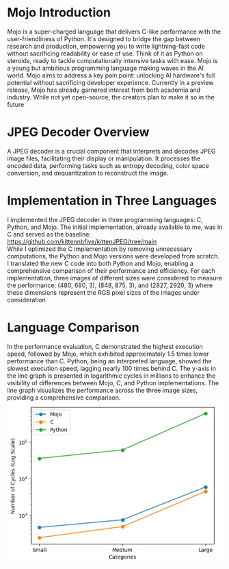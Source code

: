 # Mojo Introduction
Mojo is a super-charged language that delivers C-like performance with the user-friendliness of Python. It's designed to bridge the gap between research and production, empowering you to write lightning-fast code without sacrificing readability or ease of use. Think of it as Python on steroids, ready to tackle computationally intensive tasks with ease. Mojo is a young but ambitious programming language making waves in the AI world. Mojo aims to address a key pain point: unlocking AI hardware's full potential without sacrificing developer experience. Currently in a preview release, Mojo has already garnered interest from both academia and industry. While not yet open-source, the creators plan to make it so in the future
# JPEG Decoder Overview
A JPEG decoder is a crucial component that interprets and decodes JPEG image files, facilitating their display or manipulation. It processes the encoded data, performing tasks such as entropy decoding, color space conversion, and dequantization to reconstruct the image.
# Implementation in Three Languages
I implemented the JPEG decoder in three programming languages: C, Python, and Mojo. The initial implementation, already available to me, was in C and served as the baseline:<br>
https://github.com/kittennbfive/kittenJPEG/tree/main <br> 
While I optimized the C implementation by removing unnecessary computations, the Python and Mojo versions were developed from scratch. I translated the new C code into both Python and Mojo, enabling a comprehensive comparison of their performance and efficiency. For each implementation, three images of different sizes were considered to measure the performance: (480, 680, 3), (848, 875, 3), and (2827, 2920, 3) where these dimensions represent the RGB pixel sizes of the images under consideration
# Language Comparison
In the performance evaluation, C demonstrated the highest execution speed, followed by Mojo, which exhibited approximately 1.5 times lower performance than C. Python, being an interpreted language, showed the slowest execution speed, lagging nearly 100 times behind C. The y-axis in the line graph is presented in logarithmic cycles in millions to enhance the visibility of differences between Mojo, C, and Python implementations. The line graph visualizes the performance across the three image sizes, providing a comprehensive comparison.
![alt text](https://github.com/taalhaataahir0102/Jpeg-Decoder/blob/main/graph/graph.png)

